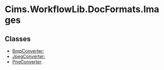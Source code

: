 # Cims.WorkflowLib.DocFormats.Images

## Classes 

- [BmpConverter](BmpConverter.md);
- [JpegConverter](JpegConverter.md);
- [PngConverter](PngConverter.md).
